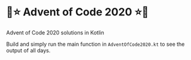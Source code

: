 # 🎄⭐ Advent of Code 2020 ⭐🎄
Advent of Code 2020 solutions in Kotlin

Build and simply run the main function in `AdventOfCode2020.kt` to see the output of all days.
